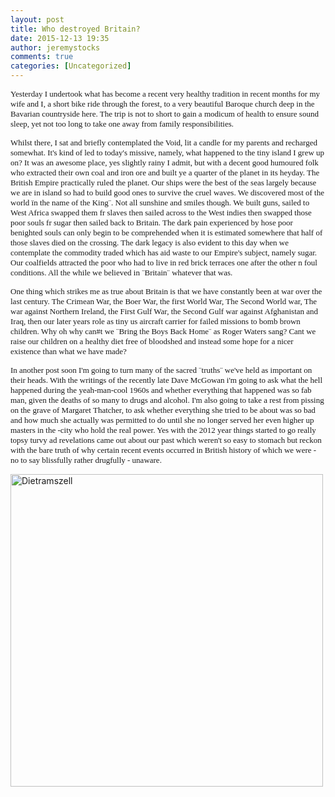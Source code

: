 ```yaml
---
layout: post
title: Who destroyed Britain?
date: 2015-12-13 19:35
author: jeremystocks
comments: true
categories: [Uncategorized]
---
```

<p class="western" align="left"><span style="font-family:'Times New Roman', serif;"><span style="font-size:small;">Yesterday I undertook what has become a recent very healthy tradition in recent months for my wife and I, a short bike ride through the forest, to a very beautiful Baroque church deep in the Bavarian countryside here. The trip is not to short to gain a modicum of health to ensure sound sleep, yet not too long to take one away from family responsibilities. </span></span></p>
<p class="western" align="left"><span style="font-family:'Times New Roman', serif;"><span style="font-size:small;">Whilst there, I sat and briefly contemplated the Void, lit a candle for my parents and recharged somewhat. It's kind of led to today's missive, namely, what happened to the tiny island I grew up on? It was an awesome place, yes slightly rainy I admit, but with a decent good humoured folk who extracted their own coal and iron ore and built ye a quarter of the planet in its heyday. The British Empire practically ruled the planet. Our ships were the best of the seas largely because we are in island so had to build good ones to survive the cruel waves. We discovered most of the world ïn the name of the King¨. Not all sunshine and smiles though. We built guns, sailed to West Africa swapped them fr slaves then sailed across to the West indies then swapped those poor souls fr sugar then sailed back to Britain. The dark pain experienced by hose poor benighted souls can only begin to be comprehended when it is estimated somewhere that half of those slaves died on the crossing. The dark legacy is also evident to this day when we contemplate the commodity traded which has aid waste to our Empire's subject, namely sugar. Our coalfields attracted the poor who had to live in red brick terraces one after the other n foul conditions. All the while we believed in ¨Britain¨ whatever that was. </span></span></p>
<p class="western" align="left"><span style="font-family:'Times New Roman', serif;"><span style="font-size:small;">One thing which strikes me as true about Britain is that we have constantly been at war over the last century. The Crimean War, the Boer War, the first World War, The Second World war, The war against Northern Ireland, the First Gulf War, the Second Gulf war against Afghanistan and Iraq, then our later years role as tiny us aircraft carrier for failed missions to bomb brown children. Why oh why can#t we ¨Bring the Boys Back Home¨ as Roger Waters sang? Cant we raise our children on a healthy diet free of bloodshed and instead some hope for a nicer existence than what we have made? </span></span></p>
<p class="western" align="left"><span style="font-family:'Times New Roman', serif;"><span style="font-size:small;">In another post soon I'm going to turn many of the sacred ¨truths¨ we've held as important on their heads. With the writings of the recently late Dave McGowan i'm going to ask what the hell happened during the yeah-man-cool 1960s and whether everything that happened was so fab man, given the deaths of so many to drugs and alcohol. I'm also going to take a rest from pissing on the grave of Margaret Thatcher, to ask whether everything she tried to be about was so bad and how much she actually was permitted to do until she no longer served her even higher up masters in the -city who hold the real power. Yes with the 2012 year things started to go really topsy turvy ad revelations came out about our past which weren't so easy to stomach but reckon with the bare truth of why certain recent events occurred in British history of which we were - no to say blissfully rather drugfully - unaware.</span></span></p>
<img src="https://upload.wikimedia.org/wikipedia/commons/f/f5/Maria_Elend_Dietramszell-2.jpg" alt="Dietramszell" width="500" height="500">
